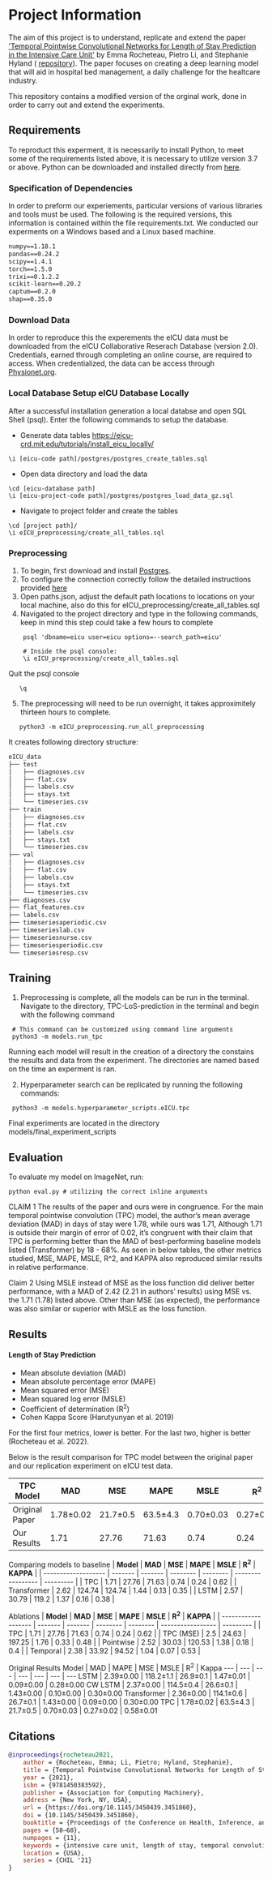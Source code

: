 # Project Information

The aim of this project is to understand, replicate and extend the paper ['Temporal Pointwise Convolutional Networks for Length of Stay Prediction in the Intensive Care Unit'](https://arxiv.org/pdf/2007.09483v4.pdf) by Emma Rocheteau, Pietro Li, and
Stephanie Hyland ( [repository](https://github.com/EmmaRocheteau/TPC-LoS-prediction)). The paper focuses on creating a deep learning model that will aid in hospital bed management, a daily challenge for the healtcare industry. 

This repository contains a modified version of the orginal work, done in order to carry out and extend the experiments.
## Requirements
To reproduct this experment, it is necessarily to install Python, to meet some of the requirements listed above, it is necessary to utilize version 3.7 or above. Python can be downloaded and installed directly from [here](https://www.python.org/). 

### Specification of Dependencies
In order to preform our experiements, particular versions of various libraries and tools must be used. The following is the required versions, this information is contained within the file requirements.txt. We conducted our experments on a Windows based and a Linux based machine.

```txt
numpy==1.18.1  
pandas==0.24.2  
scipy==1.4.1  
torch==1.5.0  
trixi==0.1.2.2  
scikit-learn==0.20.2  
captum==0.2.0  
shap==0.35.0
```

### Download Data
In order to reproduce this the experements the eICU data must be downloaded from the eICU Collaborative Reserach Database (version 2.0). Credentials, earned through completing an online course, are required to access. When credentialized, the data can be access through [Physionet.org]( https://physionet.org/content/eicu-crd/2.0/).

### Local Database Setup eICU Database Locally
After a successful installation generation a local databse and open SQL Shell (psql). Enter the following commands to setup the database.
- Generate data tables https://eicu-crd.mit.edu/tutorials/install_eicu_locally/ 
```shell
\i [eicu-code path]/postgres/postgres_create_tables.sql
```
- Open data directory and load the data
```shell
\cd [eicu-database path]
\i [eicu-project-code path]/postgres/postgres_load_data_gz.sql
```
-  Navigate to project folder and create the tables
```shell
\cd [project path]/
\i eICU_preprocessing/create_all_tables.sql
```

### Preprocessing
1. To begin, first download and install [Postgres]( http://www.postgresql.org/download/).
2. To configure the connection correctly follow the detailed instructions provided [here](https://eicu-crd.mit.edu/tutorials/install_eicu_locally/ )
3. Open paths.json, adjust the default path locations to locations on your local machine, also do this for eICU_preprocessing/create_all_tables.sql
4. Navigated to the project directory and type in the following commands, keep in mind this step could take a few hours to complete
```shell
    psql 'dbname=eicu user=eicu options=--search_path=eicu'
    
    # Inside the psql console:
    \i eICU_preprocessing/create_all_tables.sql
```

Quit the psql console
```shell
   \q
```

5) The preprocessing will need to be run overnight, it takes approximitely thirteen hours to complete.

```shell
   python3 -m eICU_preprocessing.run_all_preprocessing
```
  
It creates following directory structure:

```bash
eICU_data
├── test
│   ├── diagnoses.csv
│   ├── flat.csv
│   ├── labels.csv
│   ├── stays.txt
│   └── timeseries.csv
├── train
│   ├── diagnoses.csv
│   ├── flat.csv
│   ├── labels.csv
│   ├── stays.txt
│   └── timeseries.csv
├── val
│   ├── diagnoses.csv
│   ├── flat.csv
│   ├── labels.csv
│   ├── stays.txt
│   └── timeseries.csv
├── diagnoses.csv
├── flat_features.csv
├── labels.csv
├── timeseriesaperiodic.csv
├── timeserieslab.csv
├── timeseriesnurse.csv
├── timeseriesperiodic.csv
└── timeseriesresp.csv
```

## Training

1. Preprocessing is complete, all the models can be run in the terminal. Navigate to the directory, TPC-LoS-prediction in the terminal and begin with the following command

```shell
 # This command can be customized using command line arguments
 python3 -m models.run_tpc
```

Running each model will result in the creation of a directory the constains the results and data from the experiment. The directories are named based on the time an experment is ran.

2. Hyperparameter search can be replicated by running the following commands:

```shell
 python3 -m models.hyperparameter_scripts.eICU.tpc
```

Final experiments are located in the directory models/final_experiment_scripts

## Evaluation

To evaluate my model on ImageNet, run:

```eval
python eval.py # utilizing the correct inline arguments
```
CLAIM 1
The results of the paper and ours were in congruence. For the main temporal pointwise convolution (TPC) model, the author’s mean average deviation (MAD) in days of stay were 1.78, while ours was 1.71, Although 1.71 is outside their margin of error of 0.02, it’s congruent with their claim that TPC is performing better than the MAD of best-performing baseline models listed (Transformer) by 18 - 68%. As seen in below tables, the other metrics studied, MSE, MAPE, MSLE, R^2, and KAPPA also reproduced similar results in relative performance.

Claim 2
Using MSLE instead of MSE as the loss function did deliver better performance, with a MAD of 2.42 (2.21 in authors’ results) using MSE vs. the 1.71 (1.78) listed above. Other than MSE (as expected), the performance was also similar or superior with MSLE as the loss function.

## Results

#### Length of Stay Prediction 
- Mean absolute deviation (MAD)
- Mean absolute percentage error (MAPE)
- Mean squared error (MSE)
- Mean squared log error (MSLE)
- Coefficient of determination (R<sup>2</sup>)
- Cohen Kappa Score (Harutyunyan et al. 2019)

For the first four metrics, lower is better. For the last two, higher is better (Rocheteau et al. 2022).

Below is the result comparison for TPC model between the original paper and our replication experiment on eICU test data.

| **TPC Model**           | **MAD**   | **MSE**   | **MAPE** | **MSLE**  | **R<sup>2</sup>**   | **KAPPA** |
|---------------|-----------|-----------|----------|-----------|-----------|-----------|
| Original Paper | 1.78±0.02 |  21.7±0.5 | 63.5±4.3 | 0.70±0.03 | 0.27±0.02 | 0.58±0.01 |
| Our Results    | 1.71   | 27.76    | 71.63   | 0.74     | 0.24     | 0.62     |

Comparing models to baseline
| **Model**           | **MAD** | **MSE** | **MAPE** | **MSLE** | **R<sup>2</sup>** | **KAPPA** |
| ------------------- | ------- | ------- | -------- | -------- | ----------------- | --------- |
| TPC                 | 1.71   | 27.76    | 71.63   | 0.74     | 0.24     | 0.62     |
| Transformer | 2.62       | 124.74       | 124.74        | 1.44    | 0.13          | 0.35         |
| LSTM  | 2.57        |  30.79       | 119.2         |  1.37        |  0.16         |  0.38        |

Ablations
| **Model**           | **MAD** | **MSE** | **MAPE** | **MSLE** | **R<sup>2</sup>** | **KAPPA** |
| ------------------- | ------- | ------- | -------- | -------- | ----------------- | --------- |
| TPC                | 1.71   | 27.76    | 71.63   | 0.74     | 0.24     | 0.62     |
| TPC (MSE)         | 2.5       | 24.63       | 197.25        | 1.76        | 0.33  | 0.48         |
| Pointwise 	   | 2.52   | 30.03       | 120.53 | 1.38        | 0.18            | 0.4         |
| Temporal  	| 2.38      |  33.92       | 94.52    |  1.04        |  0.07         |   0.53        |

Original Results
Model | MAD | MAPE | MSE | MSLE | R<sup>2</sup> | Kappa
--- | --- | --- | --- | --- | --- | ---
LSTM | 2.39±0.00 | 118.2±1.1 | 26.9±0.1 | 1.47±0.01 | 0.09±0.00 | 0.28±0.00
CW LSTM | 2.37±0.00 | 114.5±0.4 | 26.6±0.1 | 1.43±0.00 | 0.10±0.00 | 0.30±0.00
Transformer | 2.36±0.00 | 114.1±0.6 | 26.7±0.1 | 1.43±0.00 | 0.09±0.00 | 0.30±0.00
TPC | 1.78±0.02 | 63.5±4.3 | 21.7±0.5 | 0.70±0.03 | 0.27±0.02 | 0.58±0.01


## Citations

```bibtex
@inproceedings{rocheteau2021,
	author = {Rocheteau, Emma; Li, Pietro; Hyland, Stephanie},
	title = {Temporal Pointwise Convolutional Networks for Length of Stay Prediction in the Intensive Care Unit},
	year = {2021},
	isbn = {9781450383592},
	publisher = {Association for Computing Machinery},
	address = {New York, NY, USA},
	url = {https://doi.org/10.1145/3450439.3451860},
	doi = {10.1145/3450439.3451860},
	booktitle = {Proceedings of the Conference on Health, Inference, and Learning},
	pages = {58–68},
	numpages = {11},
	keywords = {intensive care unit, length of stay, temporal convolution, mortality, patient outcome prediction},
	location = {USA},
	series = {CHIL '21}
}
```
